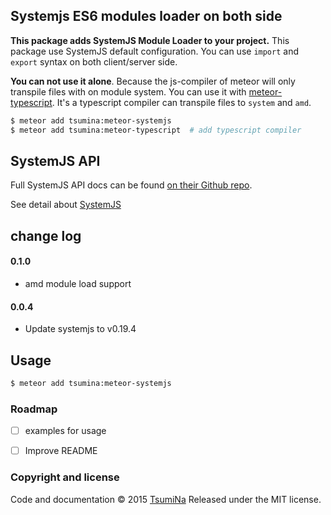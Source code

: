 ## Systemjs ES6 modules loader on both side

**This package adds SystemJS Module Loader to your project.**
This package use SystemJS default configuration. You can use `import` and `export` syntax on both client/server side.

**You can not use it alone**. Because the js-compiler of meteor will only transpile files with on module system. You can use it with [meteor-typescript](https://github.com/TsumiNa/meteor-typescript). It's a typescript compiler can transpile files to `system` and `amd`.
```bash
$ meteor add tsumina:meteor-systemjs
$ meteor add tsumina:meteor-typescript  # add typescript compiler
```

## SystemJS API
Full SystemJS API docs can be found [on their Github repo](https://github.com/systemjs/systemjs/blob/master/docs/system-api.md).

See detail about [SystemJS](https://github.com/systemjs/systemjs)


## change log
#### 0.1.0
- amd module load support

#### 0.0.4
- Update systemjs to v0.19.4

## Usage
```bash
$ meteor add tsumina:meteor-systemjs
```

### Roadmap

- [ ] examples for usage
- [ ] Improve README


### Copyright and license

Code and documentation &copy; 2015 [TsumiNa](https://github.com/TsumiNa)
Released under the MIT license. 